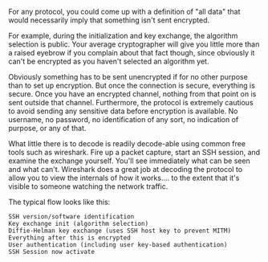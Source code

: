 
For any protocol, you could come up with a definition of "all data" that would necessarily imply that something isn't sent encrypted.

For example, during the initialization and key exchange, the algorithm selection is public. Your average cryptographer will give you little more than a raised eyebrow if you complain about that fact though, since obviously it can't be encrypted as you haven't selected an algorithm yet.

Obviously something has to be sent unencrypted if for no other purpose than to set up encryption. But once the connection is secure, everything is secure. Once you have an encrypted channel, nothing from that point on is sent outside that channel. Furthermore, the protocol is extremely cautious to avoid sending any sensitive data before encryption is available. No username, no password, no identification of any sort, no indication of purpose, or any of that.

What little there is to decode is readily decode-able using common free tools such as wireshark. Fire up a packet capture, start an SSH session, and examine the exchange yourself. You'll see immediately what can be seen and what can't. Wireshark does a great job at decoding the protocol to allow you to view the internals of how it works.... to the extent that it's visible to someone watching the network traffic.

The typical flow looks like this:

    SSH version/software identification
    Key exchange init (algorithm selection)
    Diffie-Helman key exchange (uses SSH host key to prevent MITM)
    Everything after this is encrypted
    User authentication (including user key-based authentication)
    SSH Session now activate


